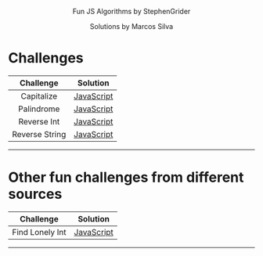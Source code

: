 <p align="center">
  Fun JS Algorithms by StephenGrider
</p>
<p align="center">
</p>
<p align="center">
  Solutions by Marcos Silva
</p>

# Challenges
| Challenge       | Solution |
|:---------------:|:--------:|
Capitalize | [JavaScript](/algorithms/capitalize/index.js) |
Palindrome | [JavaScript](/algorithms/palindrome/index.js) |
Reverse Int | [JavaScript](/algorithms/reverseint/index.js) |
Reverse String | [JavaScript](/algorithms/reverseint/index.js) |
---

# Other fun challenges from different sources

| Challenge       | Solution |
|:---------------:|:--------:|
Find Lonely Int | [JavaScript](/algorithms/findLonelyInt/index.js) |
---